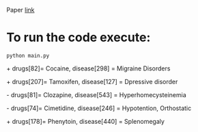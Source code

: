 Paper [link](https://reader.elsevier.com/reader/sd/pii/S2352914823000199?token=AF4200E63E4ADA7EE7FEA730115210DE8470852AD080E0EF4BA27F61A083CEA9642FC20D6901D1C0C7729C9EA9BFF366&originRegion=eu-west-1&originCreation=20230205115038)

# To run the code execute:
`python main.py`

\+ drugs[82]= Cocaine, disease[298] = Migraine Disorders 

\+ drugs[207]= Tamoxifen, disease[127] = Dpressive disorder

\- drugs[81]= Clozapine, disease[543] = Hyperhomecysteinemia

\- drugs[74]= Cimetidine, disease[246] = Hypotention, Orthostatic

\+ drugs[178]= Phenytoin, disease[440] = Splenomegaly
